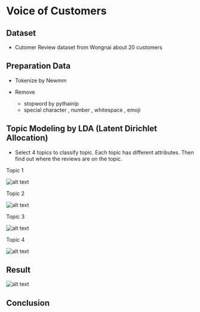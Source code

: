 # Voice of Customers

## Dataset

  - Cutomer Review dataset from Wongnai about 20 customers

## Preparation Data

  - Tokenize by Newmm

  - Remove
       - stopword by pythainlp
       - special character , number , whitespace , emoji

## Topic Modeling by LDA (Latent Dirichlet Allocation)

  - Select 4 topics to classify topic. Each topic has different attributes. Then find out where the reviews are on the topic.

Topic 1

![alt text](https://github.com/PisutSukpool/BADS7105-CRM-analytics-and-intelligence/blob/main/Homework%2011/topic1.png?raw=true)

Topic 2

![alt text](https://github.com/PisutSukpool/BADS7105-CRM-analytics-and-intelligence/blob/main/Homework%2011/topic2.png?raw=true)

Topic 3

![alt text](https://github.com/PisutSukpool/BADS7105-CRM-analytics-and-intelligence/blob/main/Homework%2011/topic3.png?raw=true)

Topic 4

![alt text](https://github.com/PisutSukpool/BADS7105-CRM-analytics-and-intelligence/blob/main/Homework%2011/topic4.png?raw=true)

## Result

![alt text](https://github.com/PisutSukpool/BADS7105-CRM-analytics-and-intelligence/blob/main/Homework%2011/heatmap_prop_word_topic.png?raw=true)

## Conclusion
